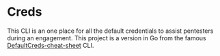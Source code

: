 # Creds

This CLI is an one place for all the default credentials to assist pentesters during an engagement. This project is a version in Go from the famous [DefaultCreds-cheat-sheet](https://github.com/ihebski/DefaultCreds-cheat-sheet) CLI.

